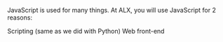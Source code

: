 JavaScript is used for many things. At ALX, you will use JavaScript for 2 reasons:

Scripting (same as we did with Python)
Web front-end